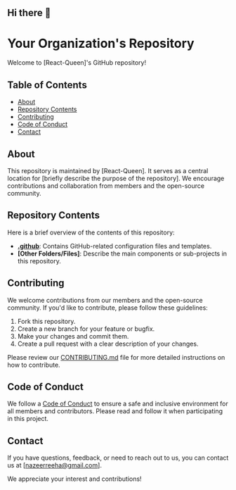 ## Hi there 👋

# Your Organization's Repository

Welcome to [React-Queen]'s GitHub repository!

## Table of Contents

- [About](#about)
- [Repository Contents](#repository-contents)
- [Contributing](#contributing)
- [Code of Conduct](#code-of-conduct)
- [Contact](#contact)

## About

This repository is maintained by [React-Queen]. It serves as a central location for [briefly describe the purpose of the repository]. We encourage contributions and collaboration from members and the open-source community.

## Repository Contents

Here is a brief overview of the contents of this repository:

- **[.github](./.github)**: Contains GitHub-related configuration files and templates.
- **[Other Folders/Files]**: Describe the main components or sub-projects in this repository.

## Contributing

We welcome contributions from our members and the open-source community. If you'd like to contribute, please follow these guidelines:

1. Fork this repository.
2. Create a new branch for your feature or bugfix.
3. Make your changes and commit them.
4. Create a pull request with a clear description of your changes.

Please review our [CONTRIBUTING.md](./CONTRIBUTING.md) file for more detailed instructions on how to contribute.

## Code of Conduct

We follow a [Code of Conduct](./CODE_OF_CONDUCT.md) to ensure a safe and inclusive environment for all members and contributors. Please read and follow it when participating in this project.

## Contact

If you have questions, feedback, or need to reach out to us, you can contact us at [nazeerreeha@gmail.com].

We appreciate your interest and contributions!

